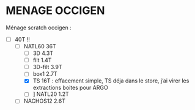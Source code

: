 # MENAGE OCCIGEN

Ménage scratch occigen :

- [ ] 40T !!
	- [ ] NATL60 36T
		- [ ] 3D 4.3T
		- [ ] filt 1.4T
		- [ ] 3D-filt 3.9T
		- [ ] box1 2.7T
		- [x] TS 16T : effacement simple, TS déja dans le store, j’ai virer les extractions boites pour ARGO
		- [ ] ] NATL20 1.2T
	- [ ] NACHOS12 2.6T
